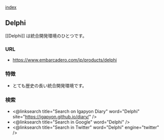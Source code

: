 [index](https://igapyon.github.io/diary/keyword/index.html)

## Delphi

[[Delphi]] は統合開発環境のひとつです。

### URL

* https://www.embarcadero.com/jp/products/delphi

### 特徴

* とても歴史の長い統合開発環境です。

### 検索

* <@linksearch title="Search on Igapyon Diary" word="Delphi" site="https://igapyon.github.io/diary/" />
* <@linksearch title="Search in Google" word="Delphi" />
* <@linksearch title="Search in Twitter" word="Delphi" engine="twitter" />

